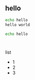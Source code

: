 ## hello

```sh
echo hello
hello world
```

```sh
echo hello
```

```sh
```

```
```


list
 - 1
 - 2
 - 3

